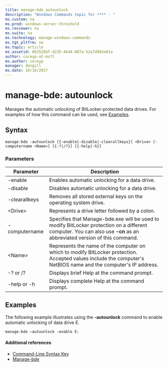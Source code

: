 ```yaml
---
title: manage-bde autounlock
description: "Windows Commands topic for **** - "
ms.custom: na
ms.prod: windows-server-threshold
ms.reviewer: na
ms.suite: na
ms.technology: manage-windows-commands
ms.tgt_pltfrm: na
ms.topic: article
ms.assetid: 063528bf-d235-4b44-887a-52a7d983e01a
author: coreyp-at-msft
ms.author: coreyp
manager: dongill
ms.date: 10/16/2017
---
```


# manage-bde: autounlock



Manages the automatic unlocking of BitLocker-protected data drives. For examples of how this command can be used, see [Examples](#BKMK_Examples).

## Syntax

```
manage-bde -autounlock [{-enable|-disable|-clearallkeys}] <Drive> [-computername <Name>] [{-?|/?}] [{-help|-h}]

```

### Parameters

|Parameter|Description|
|---------|-----------|
|-enable|Enables automatic unlocking for a data drive.|
|-disable|Disables automatic unlocking for a data drive.|
|-clearallkeys|Removes all stored external keys on the operating system drive.|
|\<Drive>|Represents a drive letter followed by a colon.|
|-computername|Specifies that Manage-bde.exe will be used to modify BitLocker protection on a different computer. You can also use **-cn** as an abbreviated version of this command.|
|\<Name>|Represents the name of the computer on which to modify BitLocker protection. Accepted values include the computer's NetBIOS name and the computer's IP address.|
|-? or /?|Displays brief Help at the command prompt.|
|-help or -h|Displays complete Help at the command prompt.|

## <a name="BKMK_Examples"></a>Examples

The following example illustrates using the **-autounlock** command to enable automatic unlocking of data drive E.
```
manage-bde –autounlock -enable E:
```

#### Additional references

-   [Command-Line Syntax Key](command-line-syntax-key.md)
-   [Manage-bde](manage-bde.md)